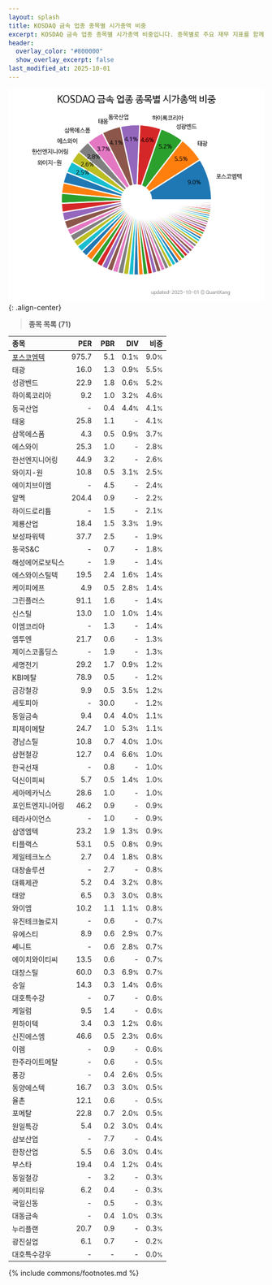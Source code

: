 ```yaml
---
layout: splash
title: KOSDAQ 금속 업종 종목별 시가총액 비중
excerpt: KOSDAQ 금속 업종 종목별 시가총액 비중입니다. 종목별로 주요 재무 지표를 함께 표시합니다.
header:
  overlay_color: "#800000"
  show_overlay_excerpt: false
last_modified_at: 2025-10-01
---
```



![KOSDAQ 금속 업종 종목별 시가총액 비중](/stats/sector/images/kosdaq_업종_금속_종목.png){: .align-center}


> **종목 목록 (71)**<a id="list"></a>

| **종목** | **PER** | **PBR** | **DIV** | **비중** |
| :------- | ------: | ------: | ------: | -------: |
| [포스코엠텍](/009520/) | 975.7 | 5.1 | 0.1<small>%</small> | 9.0<small>%</small> |
| 태광 | 16.0 | 1.3 | 0.9<small>%</small> | 5.5<small>%</small> |
| 성광벤드 | 22.9 | 1.8 | 0.6<small>%</small> | 5.2<small>%</small> |
| 하이록코리아 | 9.2 | 1.0 | 3.2<small>%</small> | 4.6<small>%</small> |
| 동국산업 | - | 0.4 | 4.4<small>%</small> | 4.1<small>%</small> |
| 태웅 | 25.8 | 1.1 | - | 4.1<small>%</small> |
| 삼목에스폼 | 4.3 | 0.5 | 0.9<small>%</small> | 3.7<small>%</small> |
| 에스와이 | 25.3 | 1.0 | - | 2.8<small>%</small> |
| 한선엔지니어링 | 44.9 | 3.2 | - | 2.6<small>%</small> |
| 와이지-원 | 10.8 | 0.5 | 3.1<small>%</small> | 2.5<small>%</small> |
| 에이치브이엠 | - | 4.5 | - | 2.4<small>%</small> |
| 알멕 | 204.4 | 0.9 | - | 2.2<small>%</small> |
| 하이드로리튬 | - | 1.5 | - | 2.1<small>%</small> |
| 제룡산업 | 18.4 | 1.5 | 3.3<small>%</small> | 1.9<small>%</small> |
| 보성파워텍 | 37.7 | 2.5 | - | 1.9<small>%</small> |
| 동국S&C | - | 0.7 | - | 1.8<small>%</small> |
| 해성에어로보틱스 | - | 1.9 | - | 1.4<small>%</small> |
| 에스와이스틸텍 | 19.5 | 2.4 | 1.6<small>%</small> | 1.4<small>%</small> |
| 케이피에프 | 4.9 | 0.5 | 2.8<small>%</small> | 1.4<small>%</small> |
| 그린플러스 | 91.1 | 1.6 | - | 1.4<small>%</small> |
| 신스틸 | 13.0 | 1.0 | 1.0<small>%</small> | 1.4<small>%</small> |
| 이엠코리아 | - | 1.3 | - | 1.4<small>%</small> |
| 엠투엔 | 21.7 | 0.6 | - | 1.3<small>%</small> |
| 제이스코홀딩스 | - | 1.9 | - | 1.3<small>%</small> |
| 세명전기 | 29.2 | 1.7 | 0.9<small>%</small> | 1.2<small>%</small> |
| KBI메탈 | 78.9 | 0.5 | - | 1.2<small>%</small> |
| 금강철강 | 9.9 | 0.5 | 3.5<small>%</small> | 1.2<small>%</small> |
| 세토피아 | - | 30.0 | - | 1.2<small>%</small> |
| 동일금속 | 9.4 | 0.4 | 4.0<small>%</small> | 1.1<small>%</small> |
| 피제이메탈 | 24.7 | 1.0 | 5.3<small>%</small> | 1.1<small>%</small> |
| 경남스틸 | 10.8 | 0.7 | 4.0<small>%</small> | 1.0<small>%</small> |
| 삼현철강 | 12.7 | 0.4 | 6.6<small>%</small> | 1.0<small>%</small> |
| 한국선재 | - | 0.8 | - | 1.0<small>%</small> |
| 덕신이피씨 | 5.7 | 0.5 | 1.4<small>%</small> | 1.0<small>%</small> |
| 세아메카닉스 | 28.6 | 1.0 | - | 1.0<small>%</small> |
| 포인트엔지니어링 | 46.2 | 0.9 | - | 0.9<small>%</small> |
| 테라사이언스 | - | 1.0 | - | 0.9<small>%</small> |
| 삼영엠텍 | 23.2 | 1.9 | 1.3<small>%</small> | 0.9<small>%</small> |
| 티플랙스 | 53.1 | 0.5 | 0.8<small>%</small> | 0.9<small>%</small> |
| 제일테크노스 | 2.7 | 0.4 | 1.8<small>%</small> | 0.8<small>%</small> |
| 대창솔루션 | - | 2.7 | - | 0.8<small>%</small> |
| 대륙제관 | 5.2 | 0.4 | 3.2<small>%</small> | 0.8<small>%</small> |
| 태양 | 6.5 | 0.3 | 3.0<small>%</small> | 0.8<small>%</small> |
| 와이엠 | 10.2 | 1.1 | 1.1<small>%</small> | 0.8<small>%</small> |
| 유진테크놀로지 | - | 0.6 | - | 0.7<small>%</small> |
| 유에스티 | 8.9 | 0.6 | 2.9<small>%</small> | 0.7<small>%</small> |
| 쎄니트 | - | 0.6 | 2.8<small>%</small> | 0.7<small>%</small> |
| 에이치와이티씨 | 13.5 | 0.6 | - | 0.7<small>%</small> |
| 대창스틸 | 60.0 | 0.3 | 6.9<small>%</small> | 0.7<small>%</small> |
| 승일 | 14.3 | 0.3 | 1.4<small>%</small> | 0.6<small>%</small> |
| 대호특수강 | - | 0.7 | - | 0.6<small>%</small> |
| 케일럼 | 9.5 | 1.4 | - | 0.6<small>%</small> |
| 윈하이텍 | 3.4 | 0.3 | 1.2<small>%</small> | 0.6<small>%</small> |
| 신진에스엠 | 46.6 | 0.5 | 2.3<small>%</small> | 0.6<small>%</small> |
| 이렘 | - | 0.9 | - | 0.6<small>%</small> |
| 한주라이트메탈 | - | 0.6 | - | 0.5<small>%</small> |
| 풍강 | - | 0.4 | 2.6<small>%</small> | 0.5<small>%</small> |
| 동양에스텍 | 16.7 | 0.3 | 3.0<small>%</small> | 0.5<small>%</small> |
| 율촌 | 12.1 | 0.6 | - | 0.5<small>%</small> |
| 포메탈 | 22.8 | 0.7 | 2.0<small>%</small> | 0.5<small>%</small> |
| 원일특강 | 5.4 | 0.2 | 3.0<small>%</small> | 0.4<small>%</small> |
| 삼보산업 | - | 7.7 | - | 0.4<small>%</small> |
| 한창산업 | 5.5 | 0.6 | 3.0<small>%</small> | 0.4<small>%</small> |
| 부스타 | 19.4 | 0.4 | 1.2<small>%</small> | 0.4<small>%</small> |
| 동일철강 | - | 3.2 | - | 0.3<small>%</small> |
| 케이피티유 | 6.2 | 0.4 | - | 0.3<small>%</small> |
| 국일신동 | - | 0.5 | - | 0.3<small>%</small> |
| 대동금속 | - | 0.4 | 1.0<small>%</small> | 0.3<small>%</small> |
| 누리플랜 | 20.7 | 0.9 | - | 0.3<small>%</small> |
| 광진실업 | 6.1 | 0.7 | - | 0.2<small>%</small> |
| 대호특수강우 | - | - | - | 0.0<small>%</small> |

{% include commons/footnotes.md %}